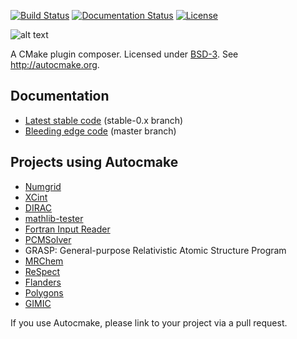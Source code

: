 [![Build Status](https://travis-ci.org/coderefinery/autocmake.svg?branch=master)](https://travis-ci.org/coderefinery/autocmake/builds)
[![Documentation Status](https://readthedocs.org/projects/autocmake/badge/?version=latest)](http://autocmake.readthedocs.org)
[![License](https://img.shields.io/badge/license-%20BSD--3-blue.svg)](../master/LICENSE)

![alt text](https://github.com/coderefinery/autocmake/raw/master/img/autocmake.png "Autocmake")

A CMake plugin composer.
Licensed under [BSD-3](../master/LICENSE).
See http://autocmake.org.


## Documentation

- [Latest stable code](http://autocmake.readthedocs.io/en/stable-0.x/) (stable-0.x branch)
- [Bleeding edge code](http://autocmake.readthedocs.io/en/latest/) (master branch)


## Projects using Autocmake

- [Numgrid](https://github.com/dftlibs/numgrid)
- [XCint](https://github.com/dftlibs/xcint)
- [DIRAC](http://diracprogram.org)
- [mathlib-tester](https://github.com/miroi/mathlibs-tester)
- [Fortran Input Reader](https://github.com/miroi/fortran_input_reader)
- [PCMSolver](https://github.com/PCMSolver/pcmsolver)
- GRASP: General-purpose Relativistic Atomic Structure Program
- [MRChem](https://github.com/MRChemSoft/mrchem)
- [ReSpect](http://rel-qchem.sav.sk)
- [Flanders](https://github.com/bast/flanders)
- [Polygons](https://github.com/bast/polygons)
- [GIMIC](https://github.com/qmcurrents/gimic)

If you use Autocmake, please link to your project via a pull request.

